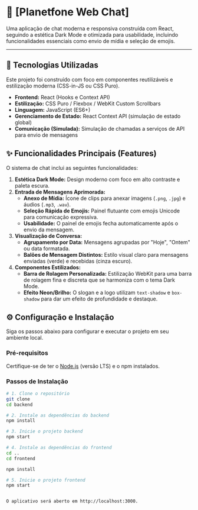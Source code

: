 # 💬 [Planetfone Web Chat]

Uma aplicação de chat moderna e responsiva construída com React, seguindo a estética Dark Mode e otimizada para usabilidade, incluindo funcionalidades essenciais como envio de mídia e seleção de emojis.

---

## 🚀 Tecnologias Utilizadas

Este projeto foi construído com foco em componentes reutilizáveis e estilização moderna (CSS-in-JS ou CSS Puro).

* **Frontend:** React (Hooks e Context API)
* **Estilização:** CSS Puro / Flexbox / WebKit Custom Scrollbars
* **Linguagem:** JavaScript (ES6+)
* **Gerenciamento de Estado:** React Context API (simulação de estado global)
* **Comunicação (Simulada):** Simulação de chamadas a serviços de API para envio de mensagens

## ✨ Funcionalidades Principais (Features)

O sistema de chat inclui as seguintes funcionalidades:

1.  **Estética Dark Mode:** Design moderno com foco em alto contraste e paleta escura.
2.  **Entrada de Mensagens Aprimorada:**
    * **Anexo de Mídia:** Ícone de clips para anexar imagens (`.png`, `.jpg`) e áudios (`.mp3`, `.wav`).
    * **Seleção Rápida de Emojis:** Painel flutuante com emojis Unicode para comunicação expressiva.
    * **Usabilidade:** O painel de emojis fecha automaticamente após o envio da mensagem.
3.  **Visualização de Conversa:**
    * **Agrupamento por Data:** Mensagens agrupadas por "Hoje", "Ontem" ou data formatada.
    * **Balões de Mensagem Distintos:** Estilo visual claro para mensagens enviadas (verde) e recebidas (cinza escuro).
4.  **Componentes Estilizados:**
    * **Barra de Rolagem Personalizada:** Estilização WebKit para uma barra de rolagem fina e discreta que se harmoniza com o tema Dark Mode.
    * **Efeito Neon/Brilho:** O slogan e a logo utilizam `text-shadow` e `box-shadow` para dar um efeito de profundidade e destaque.

## ⚙️ Configuração e Instalação

Siga os passos abaixo para configurar e executar o projeto em seu ambiente local.

### Pré-requisitos

Certifique-se de ter o [Node.js](https://nodejs.org/en) (versão LTS) e o npm instalados.

### Passos de Instalação

```bash
# 1. Clone o repositório
git clone 
cd backend

# 2. Instale as dependências do backend
npm install

# 3. Inicie o projeto backend
npm start

# 4. Instale as dependências do frontend
cd ..
cd frontend

npm install

# 5. Inicie o projeto frontend
npm start


O aplicativo será aberto em http://localhost:3000.
